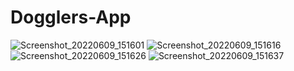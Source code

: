 # Dogglers-App
![Screenshot_20220609_151601](https://user-images.githubusercontent.com/24875372/193536111-055b5a8e-0e66-49e0-a0b3-00b775538afe.png)
![Screenshot_20220609_151616](https://user-images.githubusercontent.com/24875372/193536113-c4bdc34c-6911-4294-92f9-b72e80f62f25.png)
![Screenshot_20220609_151626](https://user-images.githubusercontent.com/24875372/193536115-fe48382f-baff-494b-9892-57e5987718dc.png)
![Screenshot_20220609_151637](https://user-images.githubusercontent.com/24875372/193536116-d2543e90-376e-4849-b526-a60693f6623a.png)
